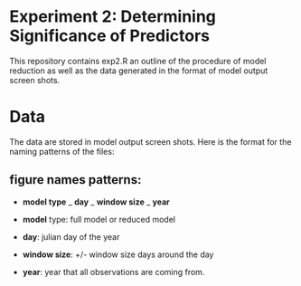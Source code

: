 # Experiment 2: Determining Significance of Predictors 

This repository contains exp2.R an outline of the procedure of model reduction
as well as the data generated in the format of model output screen shots.

# Data

The data are stored in model output screen shots. Here is the format for the naming patterns of the files:

## figure names patterns:

* **model type** _ **day** _ **window size** _ **year**

* **model** type: full model or reduced model

* **day**: julian day of the year

* **window size**: +/- window size days around the day 

* **year**:   year that all observations are coming from.